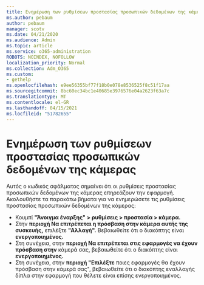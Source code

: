 ```yaml
---
title: Ενημέρωση των ρυθμίσεων προστασίας προσωπικών δεδομένων της κάμερας
ms.author: pebaum
author: pebaum
manager: scotv
ms.date: 04/21/2020
ms.audience: Admin
ms.topic: article
ms.service: o365-administration
ROBOTS: NOINDEX, NOFOLLOW
localization_priority: Normal
ms.collection: Adm_O365
ms.custom:
- gethelp
ms.openlocfilehash: e9ee56355bf77f18b0e078e8536525f8c51f17aa
ms.sourcegitcommit: 8bc60ec34bc1e40685e3976576e04a2623f63a7c
ms.translationtype: MT
ms.contentlocale: el-GR
ms.lasthandoff: 04/15/2021
ms.locfileid: "51782655"
---
```

# <a name="update-your-cameras-privacy-settings"></a>Ενημέρωση των ρυθμίσεων προστασίας προσωπικών δεδομένων της κάμερας

Αυτός ο κωδικός σφάλματος σημαίνει ότι οι ρυθμίσεις προστασίας προσωπικών δεδομένων της κάμερας επηρεάζουν την εφαρμογή. Ακολουθήστε τα παρακάτω βήματα για να ενημερώσετε τις ρυθμίσεις προστασίας προσωπικών δεδομένων της κάμερας:

- Κουμπί **"Άνοιγμα έναρξης" > ρυθμίσεις > προστασία > κάμερα.**
- Στην **περιοχή Να επιτρέπεται η πρόσβαση στην κάμερα αυτής της συσκευής,** επιλέξτε **"Αλλαγή".** Βεβαιωθείτε ότι ο διακόπτης είναι **ενεργοποιημένος.**
- Στη συνέχεια, στην **περιοχή Να επιτρέπεται στις εφαρμογές να έχουν πρόσβαση στην** κάμερά σας, βεβαιωθείτε ότι ο διακόπτης είναι **ενεργοποιημένος.**
- Στη συνέχεια, στην **περιοχή "Επιλέξτε** ποιες εφαρμογές θα έχουν πρόσβαση στην κάμερά σας", βεβαιωθείτε ότι ο διακόπτης εναλλαγής δίπλα στην εφαρμογή που θέλετε είναι επίσης ενεργοποιημένος.
